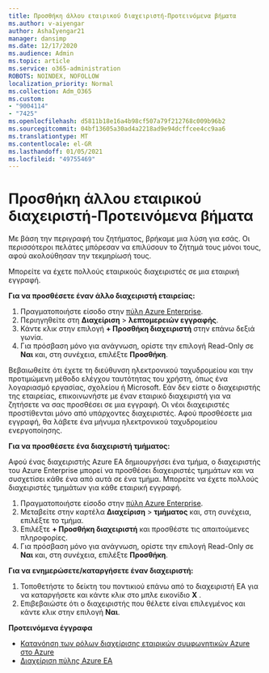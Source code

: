 ```yaml
---
title: Προσθήκη άλλου εταιρικού διαχειριστή-Προτεινόμενα βήματα
ms.author: v-aiyengar
author: AshaIyengar21
manager: dansimp
ms.date: 12/17/2020
ms.audience: Admin
ms.topic: article
ms.service: o365-administration
ROBOTS: NOINDEX, NOFOLLOW
localization_priority: Normal
ms.collection: Adm_O365
ms.custom:
- "9004114"
- "7425"
ms.openlocfilehash: d5811b18e16a4b98cf507a79f212768c009b96b2
ms.sourcegitcommit: 04bf13605a30ad4a2218ad9e94dcffcee4cc9aa6
ms.translationtype: MT
ms.contentlocale: el-GR
ms.lasthandoff: 01/05/2021
ms.locfileid: "49755469"
---
```

# <a name="add-another-enterprise-administrator---recommended-steps"></a>Προσθήκη άλλου εταιρικού διαχειριστή-Προτεινόμενα βήματα

Με βάση την περιγραφή του ζητήματος, βρήκαμε μια λύση για εσάς. Οι περισσότεροι πελάτες μπόρεσαν να επιλύσουν το ζήτημά τους μόνοι τους, αφού ακολούθησαν την τεκμηρίωσή τους.

Μπορείτε να έχετε πολλούς εταιρικούς διαχειριστές σε μια εταιρική εγγραφή.

**Για να προσθέσετε έναν άλλο διαχειριστή εταιρείας:**

1. Πραγματοποιήστε είσοδο στην [πύλη Azure Enterprise](https://ea.azure.com/).
1. Περιηγηθείτε στη **Διαχείριση**  >  **λεπτομερειών εγγραφής**.
1. Κάντε κλικ στην επιλογή **+ Προσθήκη διαχειριστή** στην επάνω δεξιά γωνία.
1. Για πρόσβαση μόνο για ανάγνωση, ορίστε την επιλογή Read-Only σε **Ναι** και, στη συνέχεια, επιλέξτε **Προσθήκη**.

Βεβαιωθείτε ότι έχετε τη διεύθυνση ηλεκτρονικού ταχυδρομείου και την προτιμώμενη μέθοδο ελέγχου ταυτότητας του χρήστη, όπως ένα λογαριασμό εργασίας, σχολείου ή Microsoft. Εάν δεν είστε ο διαχειριστής της εταιρείας, επικοινωνήστε με έναν εταιρικό διαχειριστή για να ζητήσετε να σας προσθέσει σε μια εγγραφή. Οι νέοι διαχειριστές προστίθενται μόνο από υπάρχοντες διαχειριστές. Αφού προσθέσετε μια εγγραφή, θα λάβετε ένα μήνυμα ηλεκτρονικού ταχυδρομείου ενεργοποίησης.

**Για να προσθέσετε ένα διαχειριστή τμήματος:**

Αφού ένας διαχειριστής Azure EA δημιουργήσει ένα τμήμα, ο διαχειριστής του Azure Enterprise μπορεί να προσθέσει διαχειριστές τμημάτων και να συσχετίσει κάθε ένα από αυτά σε ένα τμήμα. Μπορείτε να έχετε πολλούς διαχειριστές τμημάτων για κάθε εταιρική εγγραφή.

1. Πραγματοποιήστε είσοδο στην [πύλη Azure Enterprise](https://ea.azure.com/).
1. Μεταβείτε στην καρτέλα **Διαχείριση**  >  **τμήματος** και, στη συνέχεια, επιλέξτε το τμήμα.
1. Επιλέξτε **+ Προσθήκη διαχειριστή** και προσθέστε τις απαιτούμενες πληροφορίες.
1. Για πρόσβαση μόνο για ανάγνωση, ορίστε την επιλογή Read-Only σε **Ναι** και, στη συνέχεια, επιλέξτε **Προσθήκη**.

**Για να ενημερώσετε/καταργήσετε έναν διαχειριστή:**

1. Τοποθετήστε το δείκτη του ποντικιού επάνω από το διαχειριστή EA για να καταργήσετε και κάντε κλικ στο μπλε εικονίδιο **X** .
1. Επιβεβαιώστε ότι ο διαχειριστής που θέλετε είναι επιλεγμένος και κάντε κλικ στην επιλογή **Ναι**.

**Προτεινόμενα έγγραφα**

- [Κατανόηση των ρόλων διαχείρισης εταιρικών συμφωνητικών Azure στο Azure](https://docs.microsoft.com/azure/billing/billing-understand-ea-roles)
- [Διαχείριση πύλης Azure EA](https://docs.microsoft.com/azure/billing/billing-ea-portal-administration)

